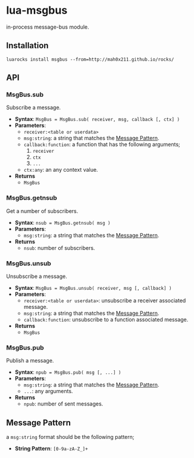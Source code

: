 lua-msgbus
=======

in-process message-bus module.


## Installation

```
luarocks install msgbus --from=http://mah0x211.github.io/rocks/
```


## API

### MsgBus.sub

Subscribe a message.

- **Syntax**: `MsgBus = MsgBus.sub( receiver, msg, callback [, ctx] )`
- **Parameters**: 
    - `receiver:<table or userdata>`
    - `msg:string`: a string that matches the [Message Pattern](#message-pattern).
    - `callback:function`: a function that has the following arguments;
        1. `receiver`
        2. `ctx`
        3. `...`
    - `ctx:any`: an any context value.
- **Returns**
    - `MsgBus`


### MsgBus.getnsub

Get a number of subscribers.

- **Syntax**: `nsub = MsgBus.getnsub( msg )`
- **Parameters**: 
    - `msg:string`: a string that matches the [Message Pattern](#message-pattern).
- **Returns**
    - `nsub`: number of subscribers.


### MsgBus.unsub

Unsubscribe a message.

- **Syntax**: `MsgBus = MsgBus.unsub( receiver, msg [, callback] )`
- **Parameters**:
    - `receiver:<table or userdata>`: unsubscribe a receiver associated message.
    - `msg:string`: a string that matches the [Message Pattern](#message-pattern).
    - `callback:function`: unsubscribe to a function  associated message.
- **Returns**
    - `MsgBus`


### MsgBus.pub

Publish a message.

- **Syntax**: `npub = MsgBus.pub( msg [, ...] )`
- **Parameters**:
    - `msg:string`: a string that matches the [Message Pattern](#message-pattern).
    - `...`: any arguments.
- **Returns**
    - `npub`: number of sent messages.


## Message Pattern

a `msg:string` format should be the following pattern;

- **String Pattern**: `[0-9a-zA-Z_]+`


